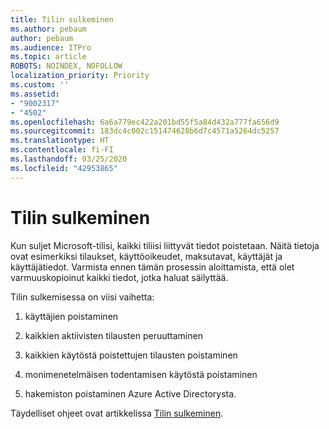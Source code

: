 ```yaml
---
title: Tilin sulkeminen
ms.author: pebaum
author: pebaum
ms.audience: ITPro
ms.topic: article
ROBOTS: NOINDEX, NOFOLLOW
localization_priority: Priority
ms.custom: ''
ms.assetid:
- "9002317"
- "4502"
ms.openlocfilehash: 6a6a779ec422a201bd55f5a84d432a777fa656d9
ms.sourcegitcommit: 183dc4c002c151474628b6d7c4571a5264dc5257
ms.translationtype: HT
ms.contentlocale: fi-FI
ms.lasthandoff: 03/25/2020
ms.locfileid: "42953865"
---
```

# <a name="how-to-close-your-account"></a>Tilin sulkeminen

Kun suljet Microsoft-tilisi, kaikki tiliisi liittyvät tiedot poistetaan. Näitä tietoja ovat esimerkiksi tilaukset, käyttöoikeudet, maksutavat, käyttäjät ja käyttäjätiedot. Varmista ennen tämän prosessin aloittamista, että olet varmuuskopioinut kaikki tiedot, jotka haluat säilyttää.

Tilin sulkemisessa on viisi vaihetta:

1. käyttäjien poistaminen

2. kaikkien aktiivisten tilausten peruuttaminen

3. kaikkien käytöstä poistettujen tilausten poistaminen

4. monimenetelmäisen todentamisen käytöstä poistaminen

5. hakemiston poistaminen Azure Active Directorysta.

Täydelliset ohjeet ovat artikkelissa [Tilin sulkeminen](https://docs.microsoft.com/microsoft-365/commerce/close-your-account).
